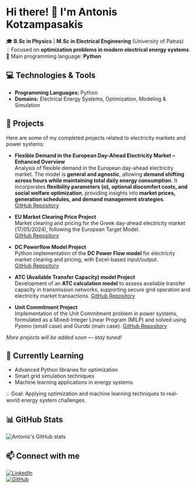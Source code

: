 # Hi there! 👋 I'm Antonis Kotzampasakis

🎓 **B.Sc in Physics** | **M.Sc in Electrical Engineering** (University of Patras)  
💡 Focused on **optimization problems in modern electrical energy systems**.  
🐍 Main programming language: **Python**  

## 💻 Technologies & Tools
- **Programming Languages:** Python
- **Domains:** Electrical Energy Systems, Optimization, Modeling & Simulation

## 📂 Projects

Here are some of my completed projects related to electricity markets and power systems:
- **Flexible Demand in the European Day-Ahead Electricity Market – Enhanced Overview**  
  Analysis of flexible demand in the European day-ahead electricity market. The model is **general and agnostic**, allowing **demand shifting across hours while maintaining total daily energy consumption**. It incorporates **flexibility parameters (α), optional discomfort costs, and social welfare optimization**, providing insights into **market prices, generation schedules, and demand management strategies**.  
  [GitHub Repository](https://github.com/Anthonykts/EU_Market_FlexDemand)

- **EU Market Clearing Price Project**  
  Market clearing and pricing for the Greek day-ahead electricity market (17/05/2024), following the European Target Model.  
  [GitHub Repository](https://github.com/Anthonykts/EU-Market-Clearing-Model)
  
- **DC Powerflow Model Project**  
Python implementation of the **DC Power Flow model** for electricity market clearing and pricing, with Excel-based input/output.  
[GitHub Repository](https://github.com/Anthonykts/dc-powerflow-model)  

- **ATC (Available Transfer Capacity) model Project**   
Development of an **ATC calculation model** to assess available transfer capacity in transmission networks, supporting secure grid operation and electricity market transactions.
[GitHub Repository](https://github.com/Anthonykts/atc-market-model)  

- **Unit Commitment Project**  
  Implementation of the Unit Commitment problem in power systems, formulated as a Mixed-Integer Linear Program (MILP) and solved using Pyomo (small case) and Gurobi (main case).
  [GitHub Repository](https://github.com/Anthonykts/Unit-Commitment-Project)

*More projects will be added soon — stay tuned!*  


## 🌱 Currently Learning
- Advanced Python libraries for optimization
- Smart grid simulation techniques
- Machine learning applications in energy systems

💡 Goal: Applying optimization and machine learning techniques to real-world energy system challenges.
 
## 📊 GitHub Stats
![Antonis's GitHub stats](https://github-readme-stats.vercel.app/api?username=Anthonykts&show_icons=true&theme=radical)

## 📫 Connect with me
[![LinkedIn](https://img.shields.io/badge/LinkedIn-0A66C2?style=for-the-badge&logo=linkedin&logoColor=white)](https://www.linkedin.com/in/antonios-kotzampasakis-129803230)  
[![GitHub](https://img.shields.io/badge/GitHub-181717?style=for-the-badge&logo=github&logoColor=white)](https://github.com/Anthonykts)
